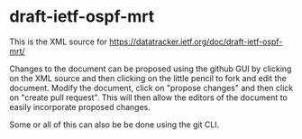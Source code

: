 # draft-ietf-ospf-mrt
This is the XML source for https://datatracker.ietf.org/doc/draft-ietf-ospf-mrt/

Changes to the document can be proposed using the github GUI by clicking on the XML source and then clicking on the little pencil to fork and edit the document.  Modify the document, click on "propose changes" and then click on "create pull request".  This will then allow the editors of the document to easily incorporate proposed changes.

Some or all of this can also be be done using the git CLI.
